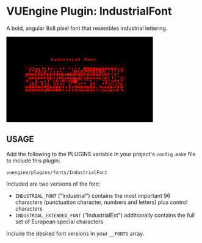 VUEngine Plugin: IndustrialFont
===============================

A bold, angular 8x8 pixel font that resembles industrial lettering.

![Preview Image](preview.png)


USAGE
-----

Add the following to the PLUGINS variable in your project's `config.make` file to include this plugin:

	vuengine/plugins/fonts/IndustrialFont

Included are two versions of the font:

- `INDUSTRIAL_FONT` ("Industrial") contains the most important 96 characters (punctuation character, numbers and letters) plus control characters
- `INDUSTRIAL_EXTENDED_FONT` ("IndustrialExt") additionally contains the full set of European special characters

Include the desired font versions in your `__FONTS` array.